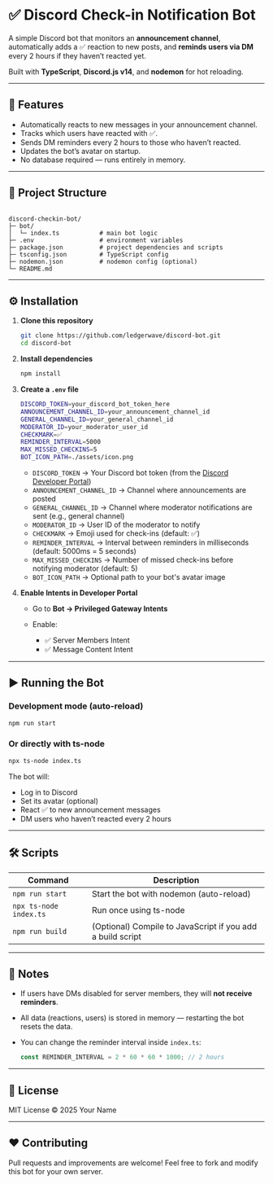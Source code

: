# ✅ Discord Check-in Notification Bot

A simple Discord bot that monitors an **announcement channel**, automatically adds a ✅ reaction to new posts, and **reminds users via DM** every 2 hours if they haven’t reacted yet.

Built with **TypeScript**, **Discord.js v14**, and **nodemon** for hot reloading.

---

## 🚀 Features

- Automatically reacts to new messages in your announcement channel.
- Tracks which users have reacted with ✅.
- Sends DM reminders every 2 hours to those who haven’t reacted.
- Updates the bot’s avatar on startup.
- No database required — runs entirely in memory.

---

## 📂 Project Structure

```

discord-checkin-bot/
├─ bot/
│  └─ index.ts           # main bot logic
├─ .env                  # environment variables
├─ package.json          # project dependencies and scripts
├─ tsconfig.json         # TypeScript config
├─ nodemon.json          # nodemon config (optional)
└─ README.md

````

---

## ⚙️ Installation

1. **Clone this repository**

   ```bash
   git clone https://github.com/ledgerwave/discord-bot.git
   cd discord-bot
    ```

2. **Install dependencies**

   ```bash
   npm install
   ```

3. **Create a `.env` file**

   ```bash
   DISCORD_TOKEN=your_discord_bot_token_here
   ANNOUNCEMENT_CHANNEL_ID=your_announcement_channel_id
   GENERAL_CHANNEL_ID=your_general_channel_id
   MODERATOR_ID=your_moderator_user_id
   CHECKMARK=✅
   REMINDER_INTERVAL=5000
   MAX_MISSED_CHECKINS=5
   BOT_ICON_PATH=./assets/icon.png
   ```

   * `DISCORD_TOKEN` → Your Discord bot token (from the [Discord Developer Portal](https://discord.com/developers/applications))
   * `ANNOUNCEMENT_CHANNEL_ID` → Channel where announcements are posted
   * `GENERAL_CHANNEL_ID` → Channel where moderator notifications are sent (e.g., general channel)
   * `MODERATOR_ID` → User ID of the moderator to notify
   * `CHECKMARK` → Emoji used for check-ins (default: ✅)
   * `REMINDER_INTERVAL` → Interval between reminders in milliseconds (default: 5000ms = 5 seconds)
   * `MAX_MISSED_CHECKINS` → Number of missed check-ins before notifying moderator (default: 5)
   * `BOT_ICON_PATH` → Optional path to your bot's avatar image

4. **Enable Intents in Developer Portal**

   * Go to **Bot → Privileged Gateway Intents**
   * Enable:

     * ✅ Server Members Intent
     * ✅ Message Content Intent

---

## ▶️ Running the Bot

### Development mode (auto-reload)

```bash
npm run start
```

### Or directly with ts-node

```bash
npx ts-node index.ts
```

The bot will:

* Log in to Discord
* Set its avatar (optional)
* React ✅ to new announcement messages
* DM users who haven’t reacted every 2 hours

---

## 🛠️ Scripts

| Command                | Description                                                |
| ---------------------- | ---------------------------------------------------------- |
| `npm run start`        | Start the bot with nodemon (auto-reload)                   |
| `npx ts-node index.ts` | Run once using ts-node                                     |
| `npm run build`        | (Optional) Compile to JavaScript if you add a build script |

---

## 🧠 Notes

* If users have DMs disabled for server members, they will **not receive reminders**.
* All data (reactions, users) is stored in memory — restarting the bot resets the data.
* You can change the reminder interval inside `index.ts`:

  ```ts
  const REMINDER_INTERVAL = 2 * 60 * 60 * 1000; // 2 hours
  ```

---

## 🪪 License

MIT License © 2025 Your Name

---

## ❤️ Contributing

Pull requests and improvements are welcome!
Feel free to fork and modify this bot for your own server.
